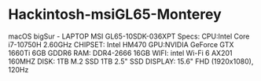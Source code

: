 # Hackintosh-msiGL65-Monterey

macOS bigSur - LAPTOP MSI GL65-10SDK-036XPT
Specs:
CPU:Intel Core i7-10750H 2.60GHz
CHIPSET: Intel HM470
GPU:NVIDIA GeForce GTX 1660Ti 6GB GDDR6
RAM: DDR4-2666 16GB
WIFI: intel Wi-Fi 6 AX201 160MHZ
DISK: 1TB M.2 SSD
1TB 2.5" SSD
DISPLAY: 15.6" FHD (1920x1080), 120Hz
